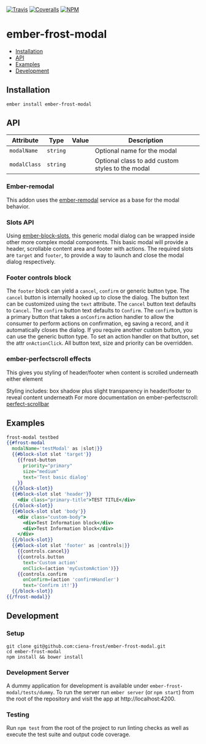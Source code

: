 [ci-img]: https://img.shields.io/travis/ciena-frost/ember-frost-modal.svg "Travis CI Build Status"
[ci-url]: https://travis-ci.org/ciena-frost/ember-frost-modal

[cov-img]: https://img.shields.io/coveralls/ciena-frost/ember-frost-modal.svg "Coveralls Code Coverage"
[cov-url]: https://coveralls.io/github/ciena-frost/ember-frost-modal

[npm-img]: https://img.shields.io/npm/v/ember-frost-modal.svg "NPM Version"
[npm-url]: https://www.npmjs.com/package/ember-frost-modal

[![Travis][ci-img]][ci-url] [![Coveralls][cov-img]][cov-url] [![NPM][npm-img]][npm-url]

# ember-frost-modal

 * [Installation](#installation)
 * [API](#api)
 * [Examples](#examples)
 * [Development](#development)

## Installation
```
ember install ember-frost-modal
```

## API
| Attribute | Type | Value | Description |
| --------- | ---- | ----- | ----------- |
| `modalName` | `string` | <name> | Optional name for the modal |
| `modalClass` | `string` | <class-name> | Optional class to add custom styles to the modal |

### Ember-remodal

This addon uses the [ember-remodal](http://sethbrasile.github.io/ember-remodal/) service as a base for the modal behavior.

### Slots API

Using [ember-block-slots](https://github.com/ciena-blueplanet/ember-block-slots), this generic modal dialog can be wrapped inside other more complex modal components. This basic modal will provide a header, scrollable content area and footer with actions. The required slots are `target` and `footer`, to provide a way to launch and close the modal dialog respectively.

### Footer controls block

The `footer` block can yield a `cancel`, `confirm` or generic button type. The `cancel` button is internally hooked up to close the dialog.
The button text can be customized using the `text` attribute. The `cancel` button text defaults to `Cancel`. The `confirm` button text defaults to `Confirm`.
The `confirm` button is a primary button that takes a `onConfirm` action handler to allow the consumer to perform actions on confirmation, eg saving a record, and it automatically closes the dialog.
If you require another custom button, you can use the generic button type. To set an action handler on that button, set the attr `onActionClick`. All button text, size and priority can be overridden.

### ember-perfectscroll effects

This gives you styling of header/footer when content is scrolled underneath either element

Styling includes: box shadow plus slight transparency in header/footer to reveal content underneath
For more documentation on ember-perfectscroll:  [perfect-scrollbar](https://github.com/noraesae/perfect-scrollbar)

## Examples
```handlebars
frost-modal testbed
{{#frost-modal
  modalName='testModal' as |slot|}}
  {{#block-slot slot 'target'}}
    {{frost-button
      priority="primary"
      size="medium"
      text='Test basic dialog'
    }}
  {{/block-slot}}
  {{#block-slot slot 'header'}}
    <div class="primary-title">TEST TITLE</div>
  {{/block-slot}}
  {{#block-slot slot 'body'}}
    <div class="custom-body">
      <div>Test Information block</div>
      <div>Test Information block</div>
    </div>
  {{/block-slot}}
  {{#block-slot slot 'footer' as |controls|}}
    {{controls.cancel}}
    {{controls.button
      text='Custom action'
      onClick=(action 'myCustomAction')}}
    {{controls.confirm
      onConfirm=(action 'confirmHandler')
      text='Confirm it!'}}
  {{/block-slot}}
{{/frost-modal}}

```

## Development
### Setup
```
git clone git@github.com:ciena-frost/ember-frost-modal.git
cd ember-frost-modal
npm install && bower install
```

### Development Server
A dummy application for development is available under `ember-frost-modal/tests/dummy`.
To run the server run `ember server` (or `npm start`) from the root of the repository and
visit the app at http://localhost:4200.

### Testing
Run `npm test` from the root of the project to run linting checks as well as execute the test suite
and output code coverage.

